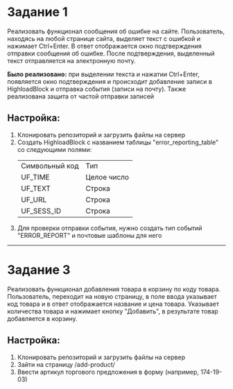 <h1>Задание 1 </h1>
<p>Реализовать функционал сообщения об ошибке на сайте. Пользователь, находясь на любой странице сайта, выделяет текст с ошибкой и нажимает Ctrl+Enter. В ответ отображается окно подтверждения отправки сообщения об ошибке. После подтверждения, выделенный текст отправляется на электронную почту.</p>
<p><b>Было реализовано:</b> при выделении текста и нажатии Ctrl+Enter, появляется окно подтверждения и происходит добавление записи в HighloadBlock и отправка события (записи на почту). Также реализована защита от частой отправки записей</p>
<h2>Настройка: </h2>
<ol>
  <li>Клонировать репозиторий и загрузить файлы на сервер</li>
  <li>Создать HighloadBlock с названием таблицы "error_reporting_table" со следующими полями:
    <table>
      <tr>
        <td>Символьный код</td>
        <td>Тип</td>
      </tr>
      <tr>
        <td>UF_TIME</td>
        <td>Целое число</td>
      </tr>
      <tr>
        <td>UF_TEXT</td>
        <td>Строка</td>
      </tr>
      <tr>
        <td>UF_URL</td>
        <td>Строка</td>
      </tr>
      <tr>
        <td>UF_SESS_ID</td>
        <td>Строка</td>
      </tr>
    </table>
  </li>
  <li>Для проверки отправки события, нужно создать тип событий "ERROR_REPORT" и почтовые шаблоны для него</li>
</ol>
<hr>
<h1>Задание 3 </h1>
<p>Реализовать функционал добавления товара в корзину по коду товара. Пользователь, переходит на новую страницу, в поле ввода указывает код товара и в ответ отображается название и цена товара. Указывает количества товара и нажимает кнопку "Добавить", в результате товар добавляется в корзину.</p>
<h2>Настройка: </h2>
<ol>
  <li>Клонировать репозиторий и загрузить файлы на сервер</li>
  <li>Зайти на страницу /add-product/</li>
  <li>Ввести артикул торгового предложения в форму (например, 174-19-03)</li>
</ol>


